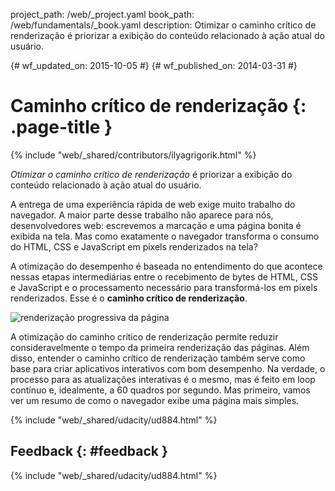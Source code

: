 project_path: /web/_project.yaml book_path: /web/fundamentals/_book.yaml description: Otimizar o caminho crítico de renderização é priorizar a exibição do conteúdo relacionado à ação atual do usuário.

{# wf_updated_on: 2015-10-05 #} {# wf_published_on: 2014-03-31 #}

# Caminho crítico de renderização {: .page-title }

{% include "web/_shared/contributors/ilyagrigorik.html" %}

*Otimizar o caminho crítico de renderização* é priorizar a exibição do conteúdo relacionado à ação atual do usuário.

A entrega de uma experiência rápida de web exige muito trabalho do navegador. A maior parte desse trabalho não aparece para nós, desenvolvedores web: escrevemos a marcação e uma página bonita é exibida na tela. Mas como exatamente o navegador transforma o consumo do HTML, CSS e JavaScript em pixels renderizados na tela?

A otimização do desempenho é baseada no entendimento do que acontece nessas etapas intermediárias entre o recebimento de bytes de HTML, CSS e JavaScript e o processamento necessário para transformá-los em pixels renderizados. Esse é o **caminho crítico de renderização**.

<img src="images/progressive-rendering.png"  alt="renderização progressiva da página" />

A otimização do caminho crítico de renderização permite reduzir consideravelmente o tempo da primeira renderização das páginas. Além disso, entender o caminho crítico de renderização também serve como base para criar aplicativos interativos com bom desempenho. Na verdade, o processo para as atualizações interativas é o mesmo, mas é feito em loop contínuo e, idealmente, a 60 quadros por segundo. Mas primeiro, vamos ver um resumo de como o navegador exibe uma página mais simples.

{% include "web/_shared/udacity/ud884.html" %}

## Feedback {: #feedback }

{% include "web/_shared/udacity/ud884.html" %}